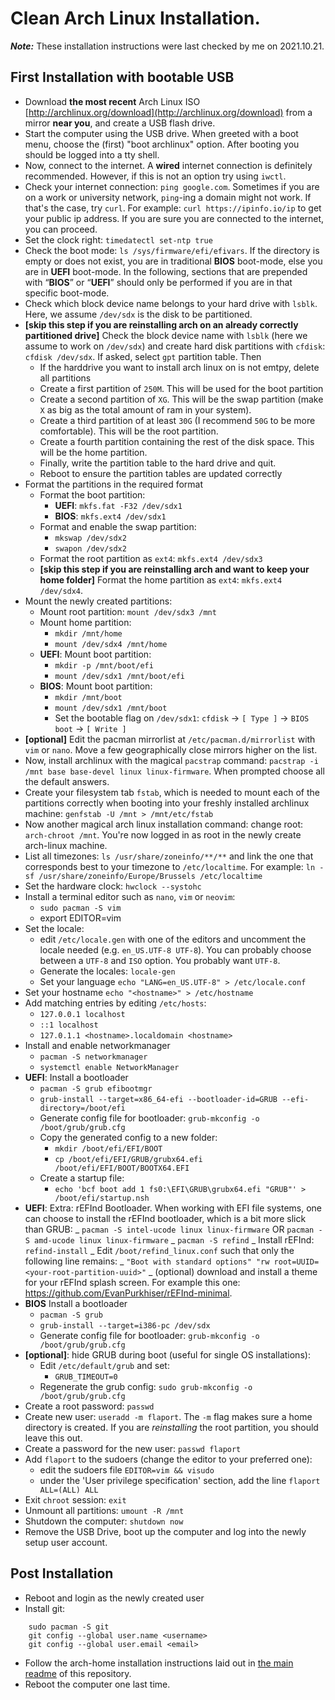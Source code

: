 # Clean Arch Linux Installation.

**_Note:_** These installation instructions were last checked by me on 2021.10.21.

## First Installation with bootable USB

- Download **the most recent** Arch Linux ISO [http://archlinux.org/download](http://archlinux.org/download) from a mirror **near you**, and create a USB flash drive.
- Start the computer using the USB drive. When greeted with a boot menu, choose the (first) "boot archlinux" option. After booting you should be logged into a tty shell.
- Now, connect to the internet. A **wired** internet connection is definitely recommended. However, if this is not an option try using `iwctl`.
- Check your internet connection: `ping google.com`. Sometimes if you are on a work or university network, `ping`-ing a domain might not work. If that's the case, try `curl`. For example: `curl https://ipinfo.io/ip` to get your public ip address. If you are sure you are connected to the internet, you can proceed.
- Set the clock right: `timedatectl set-ntp true`
- Check the boot mode: `ls /sys/firmware/efi/efivars`. If the directory is empty or does not exist, you are in traditional **BIOS** boot-mode, else you are in **UEFI** boot-mode. In the following, sections that are prepended with “**BIOS**” or “**UEFI**” should only be performed if you are in that specific boot-mode.
- Check which block device name belongs to your hard drive with `lsblk`. Here, we assume `/dev/sdx` is the disk to be partitioned.
- **[skip this step if you are reinstalling arch on an already correctly partitioned drive]** Check the block device name with `lsblk` (here we assume to work on `/dev/sdx`) and create hard disk partitions with `cfdisk`: `cfdisk /dev/sdx`. If asked, select `gpt` partition table. Then
  - If the harddrive you want to install arch linux on is not emtpy, delete all partitions
  - Create a first partition of `250M`. This will be used for the boot partition
  - Create a second partition of `XG`. This will be the swap partition (make `X` as big as the total amount of ram in your system).
  - Create a third partition of at least `30G` (I recommend `50G` to be more comfortable). This will be the root partition.
  - Create a fourth partition containing the rest of the disk space. This will be the home partition.
  - Finally, write the partition table to the hard drive and quit.
  - Reboot to ensure the partition tables are updated correctly
- Format the partitions in the required format
  - Format the boot partition:
    - **UEFI**: `mkfs.fat -F32 /dev/sdx1`
    - **BIOS**: `mkfs.ext4 /dev/sdx1`
  - Format and enable the swap partition:
    - `mkswap /dev/sdx2`
    - `swapon /dev/sdx2`
  - Format the root partition as `ext4`: `mkfs.ext4 /dev/sdx3`
  - **[skip this step if you are reinstalling arch and want to keep your home folder]** Format the home partition as `ext4`: `mkfs.ext4 /dev/sdx4`.
- Mount the newly created partitions:
  - Mount root partition: `mount /dev/sdx3 /mnt`
  - Mount home partition:
    - `mkdir /mnt/home`
    - `mount /dev/sdx4 /mnt/home`
  - **UEFI**: Mount boot partition:
    - `mkdir -p /mnt/boot/efi`
    - `mount /dev/sdx1 /mnt/boot/efi`
  - **BIOS**: Mount boot partition:
    - `mkdir /mnt/boot`
    - `mount /dev/sdx1 /mnt/boot`
    - Set the bootable flag on `/dev/sdx1`: `cfdisk` -> `[ Type ]` -> `BIOS boot` -> `[ Write ]`
- **[optional]** Edit the pacman mirrorlist at `/etc/pacman.d/mirrorlist` with `vim` or `nano`. Move a few geographically close mirrors higher on the list.
- Now, install archlinux with the magical `pacstrap` command: `pacstrap -i /mnt base base-devel linux linux-firmware`. When prompted choose all the default answers.
- Create your filesystem tab `fstab`, which is needed to mount each of the partitions correctly when booting into your freshly installed archlinux machine: `genfstab -U /mnt > /mnt/etc/fstab`
- Now another magical arch linux installation command: change root: `arch-chroot /mnt`. You're now logged in as root in the newly create arch-linux machine.
- List all timezones: `ls /usr/share/zoneinfo/**/**` and link the one that corresponds best to your timezone to `/etc/localtime`. For example: `ln -sf /usr/share/zoneinfo/Europe/Brussels /etc/localtime`
- Set the hardware clock: `hwclock --systohc`
- Install a terminal editor such as `nano`, `vim` or `neovim`:
  - `sudo pacman -S vim`
  - export EDITOR=vim
- Set the locale:
  - edit `/etc/locale.gen` with one of the editors and uncomment the locale needed (e.g. `en_US.UTF-8 UTF-8`). You can probably choose between a `UTF-8` and `ISO` option. You probably want `UTF-8`.
  - Generate the locales: `locale-gen`
  - Set your language `echo "LANG=en_US.UTF-8" > /etc/locale.conf`
- Set your hostname `echo "<hostname>" > /etc/hostname`
- Add matching entries by editing `/etc/hosts`:
  - `127.0.0.1 localhost`
  - `::1 localhost`
  - `127.0.1.1 <hostname>.localdomain <hostname>`
- Install and enable networkmanager
  - `pacman -S networkmanager`
  - `systemctl enable NetworkManager`
- **UEFI**: Install a bootloader
  - `pacman -S grub efibootmgr`
  - `grub-install --target=x86_64-efi --bootloader-id=GRUB --efi-directory=/boot/efi`
  - Generate config file for bootloader: `grub-mkconfig -o /boot/grub/grub.cfg`
  - Copy the generated config to a new folder:
    - `mkdir /boot/efi/EFI/BOOT`
    - `cp /boot/efi/EFI/GRUB/grubx64.efi /boot/efi/EFI/BOOT/BOOTX64.EFI`
  - Create a startup file:
    - `echo 'bcf boot add 1 fs0:\EFI\GRUB\grubx64.efi "GRUB"' > /boot/efi/startup.nsh`
- **UEFI**: Extra: rEFInd Bootloader. When working with EFI file systems, one can choose to
  install the rEFInd bootloader, which is a bit more slick than GRUB:
  _ `pacman -S intel-ucode linux linux-firmware` OR `pacman -S amd-ucode linux linux-firmware`
  _ `pacman -S refind`
  _ Install rEFInd: `refind-install`
  _ Edit `/boot/refind_linux.conf` such that only the following line remains:
  _ `"Boot with standard options" "rw root=UUID=<your-root-partition-uuid>"`
  _ (optional) download and install a theme for your rEFInd splash screen. For example
  this one: https://github.com/EvanPurkhiser/rEFInd-minimal.
- **BIOS** Install a bootloader
  - `pacman -S grub`
  - `grub-install --target=i386-pc /dev/sdx`
  - Generate config file for bootloader: `grub-mkconfig -o /boot/grub/grub.cfg`
- **[optional]**: hide GRUB during boot (useful for single OS installations):
  - Edit `/etc/default/grub` and set:
    - `GRUB_TIMEOUT=0`
  - Regenerate the grub config: `sudo grub-mkconfig -o /boot/grub/grub.cfg`
- Create a root password: `passwd`
- Create new user: `useradd -m flaport`. The `-m` flag makes sure a home directory is created. If you are _reinstalling_ the root partition, you should leave this out.
- Create a password for the new user: `passwd flaport`
- Add `flaport` to the sudoers (change the editor to your preferred one):
  - edit the sudoers file `EDITOR=vim && visudo`
  - under the 'User privilege specification' section, add the line `flaport ALL=(ALL) ALL`
- Exit `chroot` session: `exit`
- Unmount all partitions: `umount -R /mnt`
- Shutdown the computer: `shutdown now`
- Remove the USB Drive, boot up the computer and log into the newly setup user account.

## Post Installation

- Reboot and login as the newly created user
- Install git:

```
    sudo pacman -S git
    git config --global user.name <username>
    git config --global user.email <email>
```

- Follow the arch-home installation instructions laid out in [the main readme](../.github/readme.md#installation-instructions) of this repository.
- Reboot the computer one last time.
